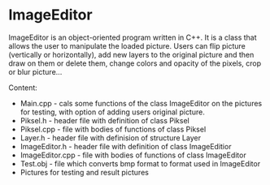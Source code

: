 # ImageEditor
ImageEditor is an object-oriented program written in C++. It is a class that allows the user to manipulate the loaded picture. Users can flip picture (vertically or horizontally), add new layers to the original picture and then draw on them or delete them, change colors and opacity of the pixels, crop or blur picture...
 
 Content:
 
 - Main.cpp - cals some functions of the class ImageEditor on the pictures for testing, with option of adding users original picture.
 - Piksel.h - header file with definition of class Piksel
 - Piksel.cpp - file with bodies of functions of class Piksel
 - Layer.h - header file with definision of structure Layer
 - ImageEditor.h - header file with definition of class ImageEditior
 - ImageEditor.cpp - file with bodies of functions of class ImageEditor
 - Test.obj - file which converts bmp format to format used in ImageEditor
 - Pictures for testing and result pictures
 
